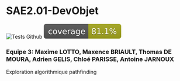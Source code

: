 # SAE2.01-DevObjet

![Tests Github](https://github.com/UUUUUwUUUUU/SAE2.01-DevObjet/actions/workflows/JAVA_CI.yaml/badge.svg)
![Coverage](./.github/badges/jacoco.svg)
### Equipe 3: Maxime LOTTO, Maxence BRIAULT, Thomas DE MOURA, Adrien GELIS, Chloé PARISSE, Antoine JARNOUX
 Exploration algorithmique pathfinding
